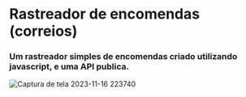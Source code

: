 <h1>Rastreador de encomendas (correios)</h1>
<h3>Um rastreador simples de encomendas criado utilizando javascript, e uma API publica.</h3>

![Captura de tela 2023-11-16 223740](https://github.com/GabrielFry/rastreador-encomendas/assets/133525434/6b563f44-46ab-4db1-b508-bd9288a8f6ba)
